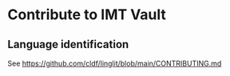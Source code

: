 
# Contribute to IMT Vault


## Language identification

See https://github.com/cldf/linglit/blob/main/CONTRIBUTING.md

